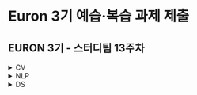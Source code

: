 # Euron 3기 예습·복습 과제 제출

## EURON 3기 - 스터디팀 13주차

<details>
<summary>CV</summary>
<div markdown="1">

<br />

| 주차 | 내용 | 발표자 | 발표자료 |
| ---- | ---------------- | ------------------------------------ | -------- |
| 13 | cs231n 11강 | 김나은, 신지연 | [📚]() |



## **Assignment**

### **📍 13주차 예습과제 (~11/21)**

① CS231N 11강을 수강하고, 요약 및 정리한 내용을 깃허브에 업로드

② (선택) 질문 사항이나 공유하고 싶은 내용 `Ewha-Euron/2022-2-Euron-CV` issue에 추가

**예습과제 제출 방법**

> 해당 파일을 master branch에 업로드하신 후 해당 master branch에서 pull request 를 진행해주세요.
>

### **📍 12주차 복습과제 (~11/21)**

- [https://cs231n.github.io/assignments2021/assignment2/](https://cs231n.github.io/assignments2021/assignment2/)의 `Q5: PyTorch/TensorFlow on CIFAR-10`
	ⓐ `PyTorch.ipynb` 을 완료하신 후, `.py` 파일로 변환해서 제출해주세요. (모든 cell을 하나의 py 파일에 합쳐주세요)
	  - 파일명: `PyTorch.py` (프레임워크로 파이토치 사용을 권장합니다)

- [https://cs231n.github.io/assignments2021/assignment3/](https://cs231n.github.io/assignments2021/assignment3/)의 `Q1: Image Captioning with Vanilla RNNs` 
	ⓐ `RNN_Captioning.ipynb` 을 완료하신 후, `.py` 파일로 변환해서 제출해주세요. (모든 cell을 하나의 py 파일에 합쳐주세요) 
	  - 파일명: `RNN_Captioning.py`
	ⓑ `LSTM_Captioning.ipynb` 을 완료하신 후, `.py` 파일로 변환해서 제출해주세요. (모든 cell을 하나의 py 파일에 합쳐주세요)
	  - 파일명: `LSTM_Captioning.py`

- **Extra-Credit:** `Q2: Image Captioning with Transformers (20 points)`


**복습과제 제출 방법**

> 해당 파일을 Week_12 branch에 업로드하신 후 해당 Week_12 branch에서 pull request 를 진행해주세요.
>
## **Due**

- 13주차 예습과제
	- **11월 21일**까지 제출합니다.
- 12주차 복습과제
	- **11월 21일**까지 제출합니다.

</div>
</details>



<details>
<summary>NLP</summary>
<div markdown="1">       

  | 주차 | 내용             | 발표자                               | 발표자료 |
| ---- | ---------------- | ------------------------------------ | -------- |
|  13주차   |   cs224n 12강   |  김수한, 송민경   | [📚]()    |

## Assignment
### 📍 예습과제 

1️⃣ CS224N 12강을 수강하고, 요약 및 정리한 내용을 깃허브에 업로드  
2️⃣ (선택) 질문 사항이나 공유하고 싶은 내용 `Ewha-Euron/2022-02-Euron-NLP` issue에 추가

### 예습과제 제출 방법
  
> 해당 파일을 `master` branch에 업로드하신 후 해당 `master`  branch에서  `pull request` 를 진행해주세요.
  
- 과제 제출 방법
    - 레포: (origin) username/2022-2-Euron-Study-Assignment
    - 브랜치: `master`
    - 해당 주차 브랜치에 과제 업로드하고 Pull Request, 이때 label은 `NLP` , `예습과제`
    
### 📍 복습과제

  
### 복습과제 제출 방법
  
> 해당 파일을 `Week_13` branch에 업로드하신 후 해당 `Week_13`  branch에서  `pull request` 를 진행해주세요.
  
- 과제 제출 방법
    - 레포: (origin) username/2022-2-Euron-Study-Assignment
    - 브랜치: `Week_13`
    - 해당 주차 브랜치에 과제 업로드하고 Pull Request, 이때 label은 `NLP` , `복습과제`

## **Due**

- 12주차 예습과제
    - **11월 21일**까지 제출합니다.
- 12주차 복습과제
    - **11월 28일**까지 제출합니다.

</div>
</details>

<details>
<summary>DS</summary>
<div markdown="1">       

<br />  
  
| 주차 | 내용         | 발표자                       | 발표자료 |
| ---- | ------------ | ---------------------------- | -------- |
|  13   |파이썬머신러닝완벽가이드 8장 01~06|조혜빈, 차수빈, 소예림| [📚]()    |



## Assignment

> 매주 예습 과제와 복습 과제가 주어집니다. 
  
### 📍 예습과제 (~11/21)
 1️⃣ 파이썬 머신러닝 완벽 가이드 8장 01~06을 필사하여 주피터나 구글 코랩으로 실행한 실습 코드들을 ipynb 형식으로 정리

 
### 예습과제 제출 방법
  
> 해당 파일을 `master` branch에 업로드하신 후 해당 `master`  branch에서  `pull request` 를 진행해주세요.
  
- 과제 제출 방법
    - 레포: (origin) username/2022-2-Euron-Study-Assignments
    - 브랜치: `master`
    - 해당 주차 브랜치에 과제 업로드하고 Pull Request, 이때 label은 `DS` , `예습과제`
  
### 📍 복습과제 (~11/21)


### 복습과제 제출 방법
  
> 해당 파일을 `Week_12` branch에 업로드하신 후 해당 `Week_12`  branch에서  `pull request` 를 진행해주세요.
  
- 과제 제출 방법
    - 레포: (origin) username/2022-2-Euron-Study-Assignments
    - 브랜치: `Week_12`
    - 해당 주차 브랜치에 과제 업로드하고 Pull Request, 이때 label은 `DS` , `복습과제`

  
## Due 
  
📍 13주차 예습과제
  - **11월 21일**까지 제출합니다.
  
📍 12주차 복습과제
  - **11월 21일**까지 제출합니다.

